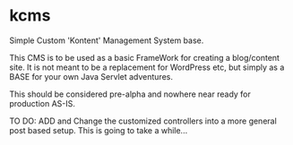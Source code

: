 # kcms
Simple Custom 'Kontent' Management System base. 

This CMS is to be used as a basic FrameWork for creating a blog/content site. 
It is not meant to be a replacement for WordPress etc, but simply as a BASE for your own Java Servlet adventures. 

This should be considered pre-alpha and nowhere near ready for production AS-IS. 

TO DO:
ADD and Change the customized controllers into a more general post based setup.
This is going to take a while...
